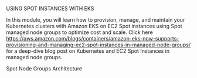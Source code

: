 USING SPOT INSTANCES WITH EKS

In this module, you will learn how to provision, manage, and maintain your Kubernetes clusters with Amazon EKS on EC2 Spot instances using Spot managed node groups to optimize cost and scale. Click here https://aws.amazon.com/blogs/containers/amazon-eks-now-supports-provisioning-and-managing-ec2-spot-instances-in-managed-node-groups/ for a deep-dive blog post on Kubernetes and EC2 Spot Instances in managed node groups.

Spot Node Groups Architecture